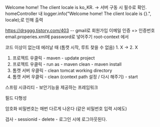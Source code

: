 Welcome home! The client locale is ko_KR. -> 서버 구동 시 필수로 확인.
homeController 내 logger.info("Welcome home! The client locale is {}.", locale);로 인해 출력

https://drsggg.tistory.com/403 -- gmail로 회원가입 이메일 인증  => 인증번호 email.properies.xml에 password로 넣어주기
root-context 에서 

코드 이상이 없는데 에러날 때 (톰캣 시작, 루트 찾을 수 없음) 1. X -> 2. X
1. 프로젝트 우클릭 - maven - update project
2. 프로젝트 우클릭 - run as - maven clean - maven install
3. 톰캣 서버 우클릭 - clean tomcat working directory
4. 톰캣 서버 우클릭 - clean (context path 설정 / 다시 해주기) - start

스프링 시큐리티 - 보안기능을 제공하는 프레임워크

필드 다형성

암호화 비밀번호는 매번 다르게 나온다 (같은 비밀번호 입력 시에도)


검사 - sessionid - delete - 로그인 시에 로그아웃된다.